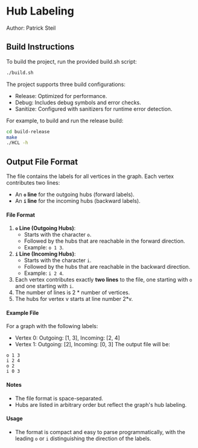 # Hub Labeling
Author: Patrick Steil

## Build Instructions
To build the project, run the provided build.sh script:

```bash
./build.sh
```

The project supports three build configurations:

- Release: Optimized for performance.
- Debug: Includes debug symbols and error checks.
- Sanitize: Configured with sanitizers for runtime error detection.

For example, to build and run the release build:
```bash
cd build-release
make
./HCL -h
```

## Output File Format
The file contains the labels for all vertices in the graph. Each vertex contributes two lines:
-   An **`o` line** for the outgoing hubs (forward labels).
-   An **`i` line** for the incoming hubs (backward labels).

#### File Format
1.  **`o` Line (Outgoing Hubs)**:
    -   Starts with the character `o`.
    -   Followed by the hubs that are reachable in the forward direction.
    -   Example: `o 1 3`.
2.  **`i` Line (Incoming Hubs)**:
    -   Starts with the character `i`.
    -   Followed by the hubs that are reachable in the backward direction.
    -   Example: `i 2 4`.
3.  Each vertex contributes exactly **two lines** to the file, one starting with `o` and one starting with `i`.
4. The number of lines is 2 * number of vertices.
5. The hubs for vertex v starts at line number 2*v. 

#### Example File
For a graph with the following labels:
-   Vertex 0: Outgoing: [1, 3], Incoming: [2, 4]
-   Vertex 1: Outgoing: [2], Incoming: [0, 3]
The output file will be:
```
o 1 3
i 2 4
o 2
i 0 3
```

#### **Notes**
-   The file format is space-separated.
-   Hubs are listed in arbitrary order but reflect the graph's hub labeling.

#### **Usage**
-   The format is compact and easy to parse programmatically, with the leading `o` or `i` distinguishing the direction of the labels.
